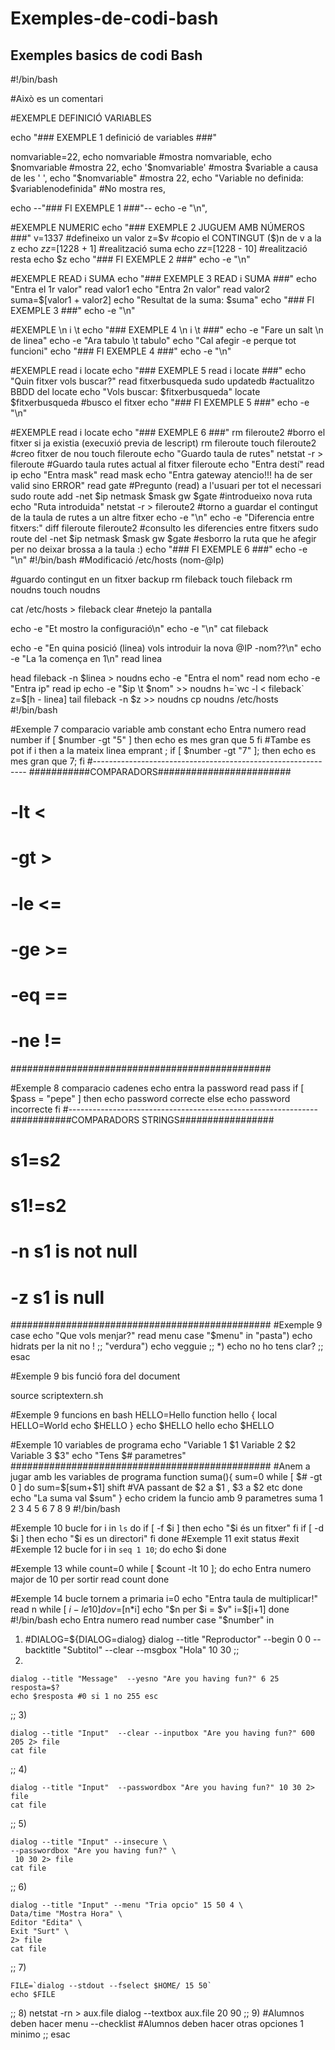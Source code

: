# Exemples-de-codi-bash
 Exemples basics de codi Bash
-------------------------------
#!/bin/bash

#Això es un comentari

#EXEMPLE DEFINICIÓ VARIABLES

echo "### EXEMPLE 1 definició de variables ###"

nomvariable=22,
echo nomvariable #mostra nomvariable,
echo $nomvariable #mostra 22,
echo '$nomvariable' #mostra $variable a causa de les ' ',
echo "$nomvariable" #mostra 22,
echo "Variable no definida: $variablenodefinida" #No mostra res,

echo --"### FI EXEMPLE 1 ###"--
echo -e "\n",

#EXEMPLE NUMERIC
echo "### EXEMPLE 2 JUGUEM AMB NÚMEROS ###"
v=1337 #defineixo un valor
z=$v #copio el CONTINGUT ($)n de v a la z
echo $z
z=$[1228 + 1] #realització suma
echo $z
z=$[1228 - 10] #realització resta
echo $z
echo "### FI EXEMPLE 2 ###"
echo -e "\n"

#EXEMPLE READ i SUMA
echo "### EXEMPLE 3 READ i SUMA ###"
echo "Entra el 1r valor"
read valor1
echo "Entra 2n valor"
read valor2
suma=$[valor1 + valor2]
echo "Resultat de la suma:  $suma"
echo "### FI EXEMPLE 3 ###"
echo -e "\n"

#EXEMPLE \n i \t
echo "### EXEMPLE 4 \n i \t ###"
echo -e  "Fare un salt \n de linea"
echo -e "Ara tabulo \t tabulo"
echo "Cal afegir -e perque tot funcioni"
echo "### FI EXEMPLE 4 ###"
echo -e "\n"


#EXEMPLE read i locate
echo "### EXEMPLE 5 read i locate ###"
echo "Quin fitxer vols buscar?"
read fitxerbusqueda
sudo updatedb #actualitzo BBDD del locate
echo "Vols buscar: $fitxerbusqueda"
locate $fitxerbusqueda #busco el fitxer 
echo "### FI EXEMPLE 5 ###"
echo -e "\n"

#EXEMPLE read i locate
echo "### EXEMPLE 6 ###"
rm fileroute2 #borro el fitxer si ja existia (execuxió previa de lescript)
rm fileroute
touch fileroute2 #creo fitxer de nou
touch fileroute	
echo "Guardo taula de rutes"
netstat -r > fileroute #Guardo taula rutes actual al fitxer fileroute
echo "Entra destí"
read ip
echo "Entra mask"
read mask
echo "Entra gateway atencio!!! ha de ser valid sino ERROR"
read gate
#Pregunto (read) a l'usuari per tot el necessari
sudo route add -net $ip netmask $mask gw $gate #introdueixo nova ruta
echo "Ruta introduida"
netstat -r > fileroute2 #torno a guardar el contingut de la taula de rutes a un altre fitxer
echo -e "\n"
echo -e "Diferencia entre fitxers:"
diff fileroute fileroute2 #consulto les diferencies entre fitxers
sudo route del -net $ip netmask $mask gw $gate #esborro la ruta que he afegir per no deixar brossa a la taula :)
echo "### FI EXEMPLE 6 ###"
echo -e "\n"
#!/bin/bash
#Modificació /etc/hosts (nom-@Ip)

#guardo contingut en un fitxer backup
rm fileback
touch fileback
rm noudns
touch noudns

cat /etc/hosts > fileback
clear #netejo la pantalla

echo -e "Et mostro la configuració\n"
echo -e "\n"
cat fileback

echo -e "En quina posició (linea) vols introduir la nova @IP -nom??\n"
echo -e "La 1a comença en 1\n"
read linea

head fileback -n $linea > noudns
echo -e "Entra el nom"
read nom
echo -e "Entra ip"
read ip
echo -e "$ip \t $nom" >> noudns
h=`wc -l < fileback`
z=$[h - linea]
tail fileback -n $z >> noudns
cp noudns /etc/hosts
#!/bin/bash

#Exemple 7 comparacio variable amb constant
echo Entra numero
read number
if [ $number -gt "5" ]
then
	echo es mes gran que 5
fi
#Tambe es pot if i then a la mateix linea emprant ;
if [ $number -gt "7" ]; then
echo es mes gran que 7; fi
#-------------------------------------------------------------
###########COMPARADORS########################
#  -lt <
#  -gt >
#  -le <=
#  -ge >=
#  -eq ==
#  -ne !=
###############################################

#Exemple 8 comparacio cadenes
echo entra la password
read pass
if [ $pass = "pepe" ]
then
	echo password correcte
else
	echo password incorrecte
fi
#--------------------------------------------------------------
###########COMPARADORS STRINGS#################
#  s1=s2
#  s1!=s2
#  -n s1 is not null
#  -z s1 is null
###############################################
#Exemple 9 case
echo "Que vols menjar?"
read menu
case "$menu" in
	"pasta")
		echo hidrats per la nit no !
	;;
	"verdura")
		echo vegguie
	;;
	*)
		echo no ho tens clar?
	;;
esac

#Exemple 9 bis funció fora del document

source scriptextern.sh

#Exemple 9 funcions en bash
HELLO=Hello
function hello {
	local HELLO=World
	echo $HELLO
}
echo  $HELLO
hello
echo $HELLO


#Exemple 10 variables de programa
echo "Variable 1 $1 Variable 2 $2 Variable 3 $3"
echo "Tens $# parametres"
###############################################
#Anem a jugar amb les variables de programa
function suma(){
	sum=0
	while [ $# -gt 0 ]
	do 
		sum=$[sum+$1]
		shift  #VA passant de $2 a $1 , $3 a $2 etc
	done
	echo "La suma val $sum"
}
echo cridem la funcio amb 9 parametres
suma 1 2 3 4 5 6 7 8 9
#!/bin/bash

#Exemple 10 bucle 
for i in `ls`
do
	if [ -f $i ]
	then
		echo "$i és un fitxer"
	fi
	if [ -d $i ]
	then
		echo "$i es un directori"
	fi
done
#Exemple 11 exit status
#exit
#Exemple 12 bucle
for i in `seq 1 10`; do
echo $i
done

#Exemple 13 while
count=0
while [ $count -lt 10 ]; do
	echo Entra numero major de 10 per sortir
	read count
done 

#Exemple 14 bucle tornem a primaria
i=0
echo "Entra taula de multiplicar!"
read n
while [ $i -le 10 ]
do
	v=$[n*i]
	echo "$n per $i = $v"
	i=$[i+1]
done
#!/bin/bash
echo Entra numero
read number
case "$number" in

1)
	#DIALOG=${DIALOG=dialog}
	dialog --title "Reproductor" --begin 0 0 --backtitle "Subtitol" --clear --msgbox "Hola" 10 30
;;
2)

	dialog --title "Message"  --yesno "Are you having fun?" 6 25
	resposta=$?
	echo $resposta #0 si 1 no 255 esc
;;
3)

	dialog --title "Input"  --clear --inputbox "Are you having fun?" 600 205 2> file
	cat file
;;
4)

	dialog --title "Input"  --passwordbox "Are you having fun?" 10 30 2> file
	cat file
;;
5)

	dialog --title "Input" --insecure \
	--passwordbox "Are you having fun?" \
	 10 30 2> file
	cat file
;;
6)

	dialog --title "Input" --menu "Tria opcio" 15 50 4 \
	Data/time "Mostra Hora" \
	Editor "Edita" \
	Exit "Surt" \
	2> file
	cat file
;;
7)

	FILE=`dialog --stdout --fselect $HOME/ 15 50`
	echo $FILE
;;
8)
	netstat -rn > aux.file
	dialog --textbox aux.file 20 90
;;
9)
	#Alumnos deben hacer menu --checklist
	#Alumnos deben hacer otras opciones 1 minimo 
;;
esac

















